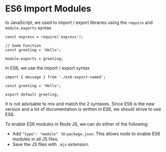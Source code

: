 # ES6 Import Modules

In JavaScript, we used to import / export libraries using the `require` and `module.exports` syntax

```JS
const express = require('express');

// Some Function
const greeting = 'Hello';

module.exports = greeting;
```

In ES6, we use the import / export syntax

```JS
import { message } from './es6-export-named';

const greeting = 'Hello';

export default greeting;
```

It is not advisable to mix and match the 2 syntaxes. Since ES6 is the new version and a lot of documentation is written in ES6, we should strive to use ES6. 

To enable ES6 modules in Node JS, we can do either of the following:
- Add `"type": "module" ` to `package.json`. This allows node to enable ES6 modules in all JS files.
- Save the JS files with `.mjs` extension. 


